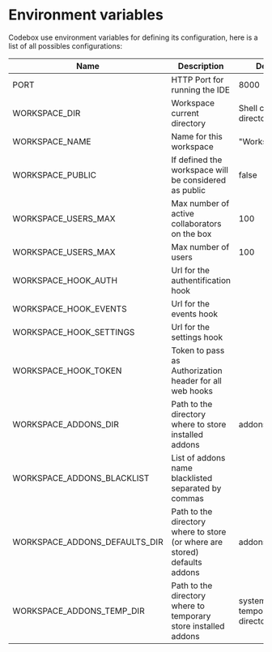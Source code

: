 # Environment variables

Codebox use environment variables for defining its configuration, here is a list of all possibles configurations:

| Name | Description | Default |
| ----- | ------------------- | ------------------- |
| PORT | HTTP Port for running the IDE | 8000 |
| WORKSPACE\_DIR | Workspace current directory | Shell current directory |
| WORKSPACE\_NAME | Name for this workspace | "Workspace" |
| WORKSPACE\_PUBLIC | If defined the workspace will be considered as public | false |
| WORKSPACE\_USERS\_MAX | Max number of active collaborators on the box | 100 |
| WORKSPACE\_USERS\_MAX | Max number of users | 100 |
| WORKSPACE\_HOOK\_AUTH | Url for the authentification hook | |
| WORKSPACE\_HOOK\_EVENTS | Url for the events hook | |
| WORKSPACE\_HOOK\_SETTINGS | Url for the settings hook | |
| WORKSPACE\_HOOK\_TOKEN | Token to pass as Authorization header for all web hooks | |
| WORKSPACE\_ADDONS\_DIR | Path to the directory where to store installed addons | addons/installed |
| WORKSPACE\_ADDONS\_BLACKLIST | List of addons name blacklisted separated by commas |  |
| WORKSPACE\_ADDONS\_DEFAULTS_DIR | Path to the directory where to store (or where are stored) defaults addons | addons/defaults |
| WORKSPACE\_ADDONS\_TEMP_DIR | Path to the directory where to temporary store installed addons  | system temporary directory |
